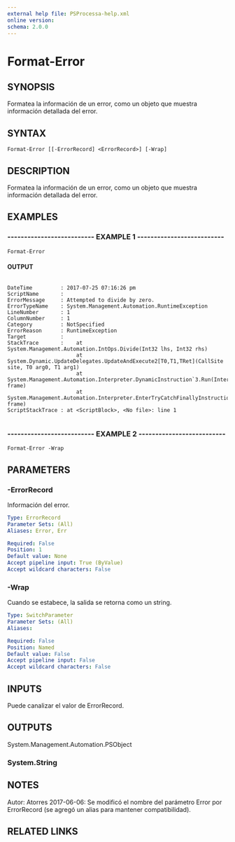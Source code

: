 ```yaml
---
external help file: PSProcessa-help.xml
online version: 
schema: 2.0.0
---
```


# Format-Error

## SYNOPSIS
Formatea la información de un error, como un objeto que muestra información detallada del error.

## SYNTAX

```
Format-Error [[-ErrorRecord] <ErrorRecord>] [-Wrap]
```

## DESCRIPTION
Formatea la información de un error, como un objeto que muestra información detallada del error.

## EXAMPLES

### -------------------------- EXAMPLE 1 --------------------------
```
Format-Error
```

#### OUTPUT
```

DateTime         : 2017-07-25 07:16:26 pm
ScriptName       : 
ErrorMessage     : Attempted to divide by zero.
ErrorTypeName    : System.Management.Automation.RuntimeException
LineNumber       : 1
ColumnNumber     : 1
Category         : NotSpecified
ErrorReason      : RuntimeException
Target           : 
StackTrace       :    at System.Management.Automation.IntOps.Divide(Int32 lhs, Int32 rhs)
                      at System.Dynamic.UpdateDelegates.UpdateAndExecute2[T0,T1,TRet](CallSite site, T0 arg0, T1 arg1)
                      at System.Management.Automation.Interpreter.DynamicInstruction`3.Run(InterpretedFrame frame)
                      at System.Management.Automation.Interpreter.EnterTryCatchFinallyInstruction.Run(InterpretedFrame frame)
ScriptStackTrace : at <ScriptBlock>, <No file>: line 1


```


### -------------------------- EXAMPLE 2 --------------------------
```
Format-Error -Wrap
```

## PARAMETERS

### -ErrorRecord
Información del error.

```yaml
Type: ErrorRecord
Parameter Sets: (All)
Aliases: Error, Err

Required: False
Position: 1
Default value: None
Accept pipeline input: True (ByValue)
Accept wildcard characters: False
```

### -Wrap
Cuando se estabece, la salida se retorna como un string.

```yaml
Type: SwitchParameter
Parameter Sets: (All)
Aliases: 

Required: False
Position: Named
Default value: False
Accept pipeline input: False
Accept wildcard characters: False
```

## INPUTS

Puede canalizar el valor de ErrorRecord.

## OUTPUTS

System.Management.Automation.PSObject

### System.String

## NOTES
Autor: Atorres
2017-06-06: Se modificó el nombre del parámetro Error por ErrorRecord (se agregó un alias para mantener compatibilidad).

## RELATED LINKS

